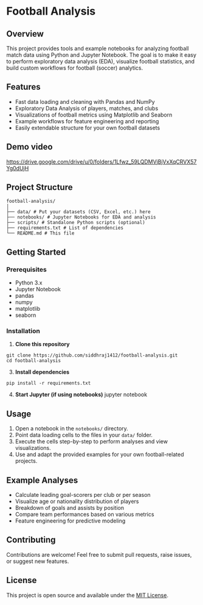 # Football Analysis

## Overview

This project provides tools and example notebooks for analyzing football match data using Python and Jupyter Notebook. The goal is to make it easy to perform exploratory data analysis (EDA), visualize football statistics, and build custom workflows for football (soccer) analytics.

## Features

- Fast data loading and cleaning with Pandas and NumPy
- Exploratory Data Analysis of players, matches, and clubs
- Visualizations of football metrics using Matplotlib and Seaborn
- Example workflows for feature engineering and reporting
- Easily extendable structure for your own football datasets

## Demo video
https://drive.google.com/drive/u/0/folders/1Lfwz_59LQDMVjBjVxXqCRVX57Yg0dUjH

## Project Structure
```
football-analysis/
│
├── data/ # Put your datasets (CSV, Excel, etc.) here
├── notebooks/ # Jupyter Notebooks for EDA and analysis
├── scripts/ # Standalone Python scripts (optional)
├── requirements.txt # List of dependencies
└── README.md # This file
```

## Getting Started

### Prerequisites

- Python 3.x
- Jupyter Notebook
- pandas
- numpy
- matplotlib
- seaborn

### Installation

1. **Clone this repository**
```
git clone https://github.com/siddhraj1412/football-analysis.git
cd football-analysis
```
3. **Install dependencies**
```
pip install -r requirements.txt
```

4. **Start Jupyter (if using notebooks)**
jupyter notebook

## Usage

1. Open a notebook in the `notebooks/` directory.
2. Point data loading cells to the files in your `data/` folder.
3. Execute the cells step-by-step to perform analyses and view visualizations.
4. Use and adapt the provided examples for your own football-related projects.

## Example Analyses

- Calculate leading goal-scorers per club or per season
- Visualize age or nationality distribution of players
- Breakdown of goals and assists by position
- Compare team performances based on various metrics
- Feature engineering for predictive modeling

## Contributing

Contributions are welcome! Feel free to submit pull requests, raise issues, or suggest new features.

## License

This project is open source and available under the [MIT License](LICENSE).
